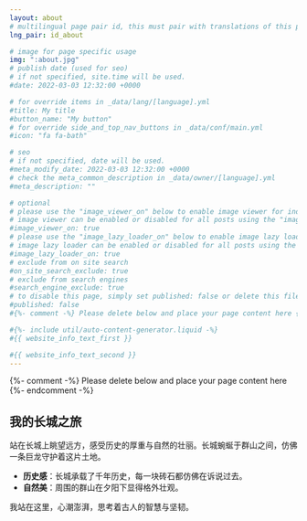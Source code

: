 ```yaml
---
layout: about
# multilingual page pair id, this must pair with translations of this page. (This name must be unique)
lng_pair: id_about

# image for page specific usage
img: ":about.jpg"
# publish date (used for seo)
# if not specified, site.time will be used.
#date: 2022-03-03 12:32:00 +0000

# for override items in _data/lang/[language].yml
#title: My title
#button_name: "My button"
# for override side_and_top_nav_buttons in _data/conf/main.yml
#icon: "fa fa-bath"

# seo
# if not specified, date will be used.
#meta_modify_date: 2022-03-03 12:32:00 +0000
# check the meta_common_description in _data/owner/[language].yml
#meta_description: ""

# optional
# please use the "image_viewer_on" below to enable image viewer for individual pages or posts (_posts/ or [language]/_posts folders).
# image viewer can be enabled or disabled for all posts using the "image_viewer_posts: true" setting in _data/conf/main.yml.
#image_viewer_on: true
# please use the "image_lazy_loader_on" below to enable image lazy loader for individual pages or posts (_posts/ or [language]/_posts folders).
# image lazy loader can be enabled or disabled for all posts using the "image_lazy_loader_posts: true" setting in _data/conf/main.yml.
#image_lazy_loader_on: true
# exclude from on site search
#on_site_search_exclude: true
# exclude from search engines
#search_engine_exclude: true
# to disable this page, simply set published: false or delete this file
#published: false
#{%- comment -%} Please delete below and place your page content here {%- endcomment -%}

#{%- include util/auto-content-generator.liquid -%}
#{{ website_info_text_first }}

#{{ website_info_text_second }}
---
```


{%- comment -%} Please delete below and place your page content here {%- endcomment -%}

## 我的长城之旅

站在长城上眺望远方，感受历史的厚重与自然的壮丽。长城蜿蜒于群山之间，仿佛一条巨龙守护着这片土地。

- **历史感**：长城承载了千年历史，每一块砖石都仿佛在诉说过去。
- **自然美**：周围的群山在夕阳下显得格外壮观。

我站在这里，心潮澎湃，思考着古人的智慧与坚韧。